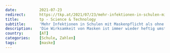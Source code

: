```yaml
---
date:          2021-07-23
redirect:      https://tkp.at/2021/07/23/mehr-infektionen-in-schulen-mit-maskenpflicht-als-ohne/
title:         tp - Science & Technology
subtitle:      'Mehr Infektionen in Schulen mit Maskenpflicht als ohne'
description:   'Die Wirksamkeit von Masken ist immer wieder heftig umstritten. Vor 2020 war allgemeiner Konsens, dass Masken nicht vor Viren schützen, schließlich werden sie durch Aerosole übertragen und diese sind weder durch chirurgische noch durch FFP2 Masken zu filtern, da sie kleiner als die Maschengröße in den Masken sind. Ergebnisse und Vergleiche aus der Praxis beweisen …'
country:       [AT]
categories:    [Schule, Zahlen]
tags:          [maske]
---
```


